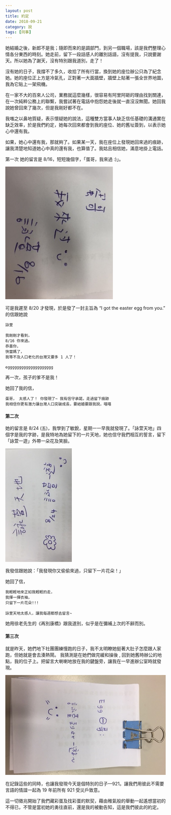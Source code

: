 ```yaml
---
layout: post
title: 約定
date: 2018-09-21
category: 說
tags: [同事]
---
```


她結婚之後，新郎不是我；隨即而來的是調部門，到另一個職場，該是我們整理心情各分東西的時刻。她走前，留下一段話感人的離別話語，沒有提我，只說要謝天。所以她為了謝天，沒有特別跟我道別，走了！

<!--more-->
沒有她的日子，我撐不了多久，收拾了所有行當，換到她的座位辦公只為了紀念她。她的座位正上方是冷氣孔，正對著一大面牆壁，牆壁上貼著一張全世界地圖，我為它貼上一架飛機。

在一家不大的百來人公司，業務就這麼幾樣，很容易有阿里阿砸的理由找到關連，在一次純粹公務上的聯繫，我嘗試著在電話中抱怨她走後就一直沒沒無聞。她回我說她曾回來了幾次，但是我剛好都不在。

我嗤之以鼻地質疑，表示懷疑她的說法，這種雙方當事人缺乏信任基礎的溝通實在缺乏效率，於是我們約定，她每次回來都會到我的座位、她的舊址簽到，以表示她心中還有我。

如果，她心中還有我，那就夠了。如果某一天，我在座位上發現她回來過的痕跡，讓我清楚地知道她心中真的還有我，也算值了。我姑且相信她，滿意地掛上電話。

第一次
她的留言是 8/16，短短幾個字，「蛋哥，我來過 :)」。

![第一次](/assets/images/2018/agree1.jpg "First time")

可是我遲至 8/20 才發現，於是發了一封主旨為 “I got the easter egg from you.” 的信跟她說 

	詠萱

	我剛剛才看到，
	8/16 你來過。
	恭喜你，
	快當媽了，
	我等不及人口老化的台灣又要多 1 人了！
	
	egggggggggggggggggggg

再一次，孩子的爹不是我！

她回了我的信，

	蛋哥， 太感人了！ 你發現了~ 我有信守承諾，走過留下痕跡
	我相信你更有潛力讓台灣人口突破成長，要結婚要跟我說，嘻嘻

#### 第二次
她的留言是 8/24 (五)，我學到了敏銳，星期一一早我就發現了。「詠萱天地」四個字是我的字跡，是我特地為她留下的一片天地，她也信守我們相互的誓言，留下「詠萱一遊」外帶一朵花及笑臉。

![第二次](/assets/images/2018/agree2.jpg "Second time")

我發信跟她說：「我發現你又偷偷來過，只留下一片花朵！」

她回了信，

	我輕輕地來正如我輕輕的走，
	我揮一揮衣袖，
	只留下一片花朵!!!
	
	詠萱天地太感人，讓我每週都想去留言~

她用徐老先生的《再別康橋》跟我道別，似乎是在彌補上次的不辭而別。

#### 第三次
就是昨天，她們地下社團團練慢跑的日子，我不太明瞭她挺著大肚子怎麼跟人家跑，但她就是會去湊熱鬧。 我猜測是在她們做完緩和操後 , 回到她舊時辦公的地點，我的位子上。把留言大喇喇地放在我的鍵盤旁，讓我在一早進辦公室時就發現。

![第三次](/assets/images/2018/agree5.jpg "Third time")

在記錄這些的同時，也讓我發現今天是個特別的日子—921。讓我們用彼此不需要言語的情誼一起為 19 年前所有 921 受災戶致意。

這一切徵兆開始了我們藏彩蛋及找彩蛋的默契，藉由稚氣般的舉動一起遙想當初的不得已，不管是當初她的勇往直前，還是我的被動告知，這是我們彼此的約定。

